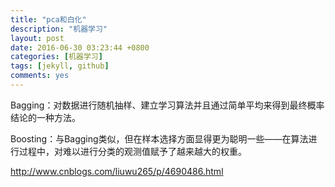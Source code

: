 ```yaml
---
title: "pca和白化"
description: "机器学习"
layout: post
date: 2016-06-30 03:23:44 +0800
categories: [机器学习]
tags: [jekyll, github]
comments: yes
---
```

Bagging：对数据进行随机抽样、建立学习算法并且通过简单平均来得到最终概率结论的一种方法。

Boosting：与Bagging类似，但在样本选择方面显得更为聪明一些——在算法进行过程中，对难以进行分类的观测值赋予了越来越大的权重。

http://www.cnblogs.com/liuwu265/p/4690486.html
